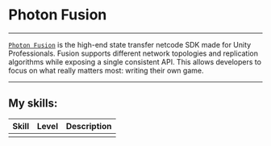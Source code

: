 # Photon Fusion

---

[`Photon Fusion`](https://www.photonengine.com/fusion) is the high-end state transfer netcode SDK made for Unity Professionals. Fusion supports different network topologies and replication algorithms while exposing a single consistent API. This allows developers to focus on what really matters most: writing their own game. 

---

## My skills:

| Skill	| Level	| Description |
| :---- | :---- | :---------- |
|	|	| 	|
